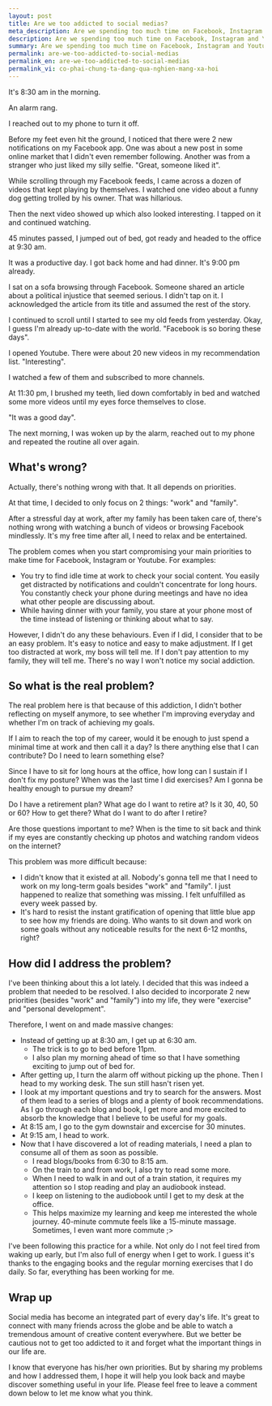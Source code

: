 ```yaml
---
layout: post
title: Are we too addicted to social medias?
meta_description: Are we spending too much time on Facebook, Instagram and Youtube? 
description: Are we spending too much time on Facebook, Instagram and Youtube? 
summary: Are we spending too much time on Facebook, Instagram and Youtube? 
permalink: are-we-too-addicted-to-social-medias
permalink_en: are-we-too-addicted-to-social-medias
permalink_vi: co-phai-chung-ta-dang-qua-nghien-mang-xa-hoi
---
```


It's 8:30 am in the morning. 

An alarm rang. 

I reached out to my phone to turn it off. 

Before my feet even hit the ground, I noticed that there were 2 new notifications on my Facebook app. One was about a new post in some online market that I didn't even remember following. Another was from a stranger who just liked my silly selfie. "Great, someone liked it".

While scrolling through my Facebook feeds, I came across a dozen of videos that kept playing by themselves. I watched one video about a funny dog getting trolled by his owner. That was hillarious. 

Then the next video showed up which also looked interesting. I tapped on it and continued watching.

45 minutes passed, I jumped out of bed, got ready and headed to the office at 9:30 am. 

It was a productive day. I got back home and had dinner. It's 9:00 pm already.

I sat on a sofa browsing through Facebook. Someone shared an article about a political injustice that seemed serious. I didn't tap on it. I acknowledged the article from its title and assumed the rest of the story. 

I continued to scroll until I started to see my old feeds from yesterday. Okay, I guess I'm already up-to-date with the world. "Facebook is so boring these days".

I opened Youtube. There were about 20 new videos in my recommendation list. "Interesting". 

I watched a few of them and subscribed to more channels.  

At 11:30 pm, I brushed my teeth, lied down comfortably in bed and watched some more videos until my eyes force themselves to close. 

"It was a good day".

The next morning, I was woken up by the alarm, reached out to my phone and repeated the routine all over again.

## What's wrong?

Actually, there's nothing wrong with that. It all depends on priorities. 

At that time, I decided to only focus on 2 things: "work" and "family". 

After a stressful day at work, after my family has been taken care of, there's nothing wrong with watching a bunch of videos or browsing Facebook mindlessly. It's my free time after all, I need to relax and be entertained.

The problem comes when you start compromising your main priorities to make time for Facebook, Instagram or Youtube. For examples:
* You try to find idle time at work to check your social content. You easily get distracted by notifications and couldn't concentrate for long hours. You constantly check your phone during meetings and have no idea what other people are discussing about.
* While having dinner with your family, you stare at your phone most of the time instead of listening or thinking about what to say.

However, I didn't do any these behaviours. Even if I did, I consider that to be an easy problem. It's easy to notice and easy to make adjustment. If I get too distracted at work, my boss will tell me. If I don't pay attention to my family, they will tell me. There's no way I won't notice my social addiction. 

## So what is the real problem?

The real problem here is that because of this addiction, I didn't bother reflecting on myself anymore, to see whether I'm improving everyday and whether I'm on track of achieving my goals. 

If I aim to reach the top of my career, would it be enough to just spend a minimal time at work and then call it a day? Is there anything else that I can contribute? Do I need to learn something else?

Since I have to sit for long hours at the office, how long can I sustain if I don't fix my posture? When was the last time I did exercises? Am I gonna be healthy enough to pursue my dream?

Do I have a retirement plan? What age do I want to retire at? Is it 30, 40, 50 or 60? How to get there?	What do I want to do after I retire?

Are those questions important to me? When is the time to sit back and think if my eyes are constantly checking up photos and watching random videos on the internet?

This problem was more difficult because:
* I didn't know that it existed at all. Nobody's gonna tell me that I need to work on my long-term goals besides "work" and "family". I just happened to realize that something was missing. I felt unfulfilled as every week passed by.
* It's hard to resist the instant gratification of opening that little blue app to see how my friends are doing. Who wants to sit down and work on some goals without any noticeable results for the next 6-12 months, right?

## How did I address the problem?

I've been thinking about this a lot lately. I decided that this was indeed a problem that needed to be resolved. I also decided to incorporate 2 new priorities (besides "work" and "family") into my life, they were "exercise" and "personal development".

Therefore, I went on and made massive changes:
* Instead of getting up at 8:30 am, I get up at 6:30 am. 
  * The trick is to go to bed before 11pm. 
  * I also plan my morning ahead of time so that I have something exciting to jump out of bed for.
* After getting up, I turn the alarm off without picking up the phone. Then I head to my working desk. The sun still hasn't risen yet.
* I look at my important questions and try to search for the answers. Most of them lead to a series of blogs and a plenty of book recommendations. As I go through each blog and book, I get more and more excited to absorb the knowledge that I believe to be useful for my goals.
* At 8:15 am, I go to the gym downstair and excercise for 30 minutes.
* At 9:15 am, I head to work.
* Now that I have discovered a lot of reading materials, I need a plan to consume all of them as soon as possible. 
  * I read blogs/books from 6:30 to 8:15 am.
  * On the train to and from work, I also try to read some more.
  * When I need to walk in and out of a train station, it requires my attention so I stop reading and play an audiobook instead. 
  * I keep on listening to the audiobook until I get to my desk at the office.
  * This helps maximize my learning and keep me interested the whole journey. 40-minute commute feels like a 15-minute massage. Sometimes, I even want more commute ;>

I've been following this practice for a while. Not only do I not feel tired from waking up early, but I'm also full of energy when I get to work. I guess it's thanks to the engaging books and the regular morning exercises that I do daily. So far, everything has been working for me.

## Wrap up

Social media has become an integrated part of every day's life. It's great to connect with many friends across the globe and be able to watch a tremendous amount of creative content everywhere. But we better be cautious not to get too addicted to it and forget what the important things in our life are.

I know that everyone has his/her own priorities. But by sharing my problems and how I addressed them, I hope it will help you look back and maybe discover something useful in your life. Please feel free to leave a comment down below to let me know what you think.